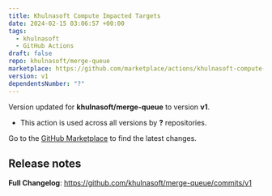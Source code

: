 ```yaml
---
title: Khulnasoft Compute Impacted Targets
date: 2024-02-15 03:06:57 +00:00
tags:
  - khulnasoft
  - GitHub Actions
draft: false
repo: khulnasoft/merge-queue
marketplace: https://github.com/marketplace/actions/khulnasoft-compute-impacted-targets
version: v1
dependentsNumber: "?"
---
```



Version updated for **khulnasoft/merge-queue** to version **v1**.
- This action is used across all versions by **?** repositories.

Go to the [GitHub Marketplace](https://github.com/marketplace/actions/khulnasoft-compute-impacted-targets) to find the latest changes.

## Release notes

**Full Changelog**: https://github.com/khulnasoft/merge-queue/commits/v1
